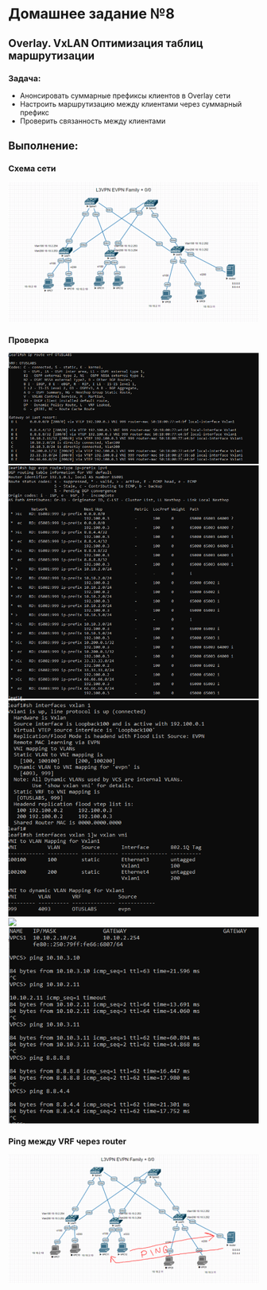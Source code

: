 # Домашнее задание №8

## Overlay. VxLAN Оптимизация таблиц маршрутизации 

### Задача:

- Анонсировать суммарные префиксы клиентов в Overlay сети
- Настроить маршрутизацию между клиентами через суммарный префикс
- Проверить связанность между клиентами

## Выполнение:

### Схема сети
![](https://github.com/maximchekalov/otuslabs/blob/main/LABA8/L3VPN_0.0.0.0.PNG)
### Проверка
![](https://github.com/maximchekalov/otuslabs/blob/main/LABA8/L3VPN_shiproute.PNG)
![](https://github.com/maximchekalov/otuslabs/blob/main/LABA8/L3VPN_evpn.PNG)
![](https://github.com/maximchekalov/otuslabs/blob/main/LABA8/L3VPN_vxvlan.PNG)
![](https://github.com/maximchekalov/otuslabs/tree/main/LABA8)
![](https://github.com/maximchekalov/otuslabs/blob/main/LABA8/L3VPN_vpc.PNG)
### Ping между VRF через router
![](https://github.com/maximchekalov/otuslabs/blob/main/LABA8/L3VPN_0.0.0.0vrfping.PNG)
